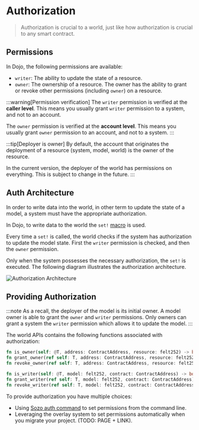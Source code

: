 <!-- TODO: @ghilm -->

# Authorization

> Authorization is crucial to a world, just like how authorization is crucial to any smart contract.

## Permissions

In Dojo, the following permissions are available:

-   `writer`: The ability to update the state of a resource.
-   `owner`: The ownership of a resource. The owner has the ability to grant or revoke other permissions (including `owner`) on a resource.

:::warning[Permission verification]
The `writer` permission is verified at the **caller level**. This means you usually grant `writer` permission to a system, and not to an account.

The `owner` permission is verified at the **account level**. This means you usually grant `owner` permission to an account, and not to a system.
:::

:::tip[Deployer is owner]
By default, the account that originates the deployment of a resource (system, model, world) is the owner of the resource.

In the current version, the deployer of the world has permissions on everything. This is subject to change in the future.
:::

## Auth Architecture

In order to write data into the world, in other term to update the state of a model, a system must have the appropriate authorization.

In Dojo, to write data to the world the `set!` [macro](/framework/world/api.md) is used.

Every time a `set!` is called, the world checks if the system has authorization to update the model state. First the `writer` permission is checked, and then the `owner` permission.

Only when the system possesses the necessary authorization, the `set!` is executed. The following diagram illustrates the authorization architecture.

![Authorization Architecture](/dojo-auth.png)

## Providing Authorization

:::note
As a recall, the deployer of the model is its initial owner. A model owner is able to grant the `owner` and `writer` permissions. Only owners can grant a system the `writer` permission which allows it to update the model.
:::

The world APIs contains the following functions associated with authorization:

```rust
fn is_owner(self: @T, address: ContractAddress, resource: felt252) -> bool;
fn grant_owner(ref self: T, address: ContractAddress, resource: felt252);
fn revoke_owner(ref self: T, address: ContractAddress, resource: felt252);

fn is_writer(self: @T, model: felt252, contract: ContractAddress) -> bool;
fn grant_writer(ref self: T, model: felt252, contract: ContractAddress);
fn revoke_writer(ref self: T, model: felt252, contract: ContractAddress);
```

To provide authorization you have multiple choices:

-   Using [Sozo auth command](/toolchain/sozo/world-commands/auth.mdx) to set permissions from the command line.
-   Leveraging the overlay system to set permissions automatically when you migrate your project. (TODO: PAGE + LINK).
